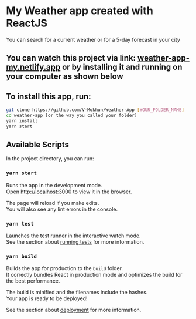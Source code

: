 # My Weather app created with ReactJS
You can search for a current weather or for a 5-day forecast in your city

## You can watch this project via link: [weather-app-my.netlify.app](weather-app-my.netlify.app) or by installing it and running on your computer as shown below

## To install this app, run:

```sh
git clone https://github.com/V-Mokhun/Weather-App [YOUR_FOLDER_NAME]
cd weather-app [or the way you called your folder]
yarn install
yarn start
```

## Available Scripts

In the project directory, you can run:

### `yarn start`

Runs the app in the development mode.\
Open [http://localhost:3000](http://localhost:3000) to view it in the browser.

The page will reload if you make edits.\
You will also see any lint errors in the console.

### `yarn test`

Launches the test runner in the interactive watch mode.\
See the section about [running tests](https://facebook.github.io/create-react-app/docs/running-tests) for more information.

### `yarn build`

Builds the app for production to the `build` folder.\
It correctly bundles React in production mode and optimizes the build for the best performance.

The build is minified and the filenames include the hashes.\
Your app is ready to be deployed!

See the section about [deployment](https://facebook.github.io/create-react-app/docs/deployment) for more information.